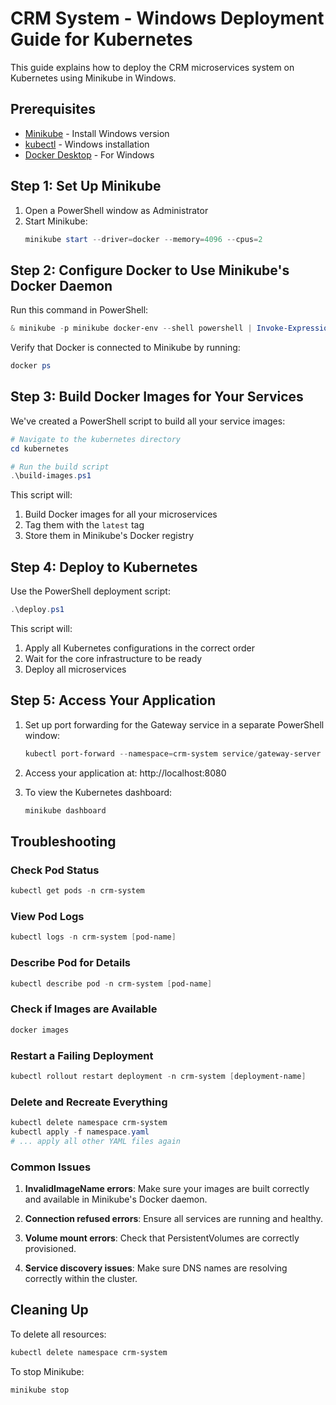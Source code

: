 # CRM System - Windows Deployment Guide for Kubernetes

This guide explains how to deploy the CRM microservices system on Kubernetes using Minikube in Windows.

## Prerequisites

- [Minikube](https://minikube.sigs.k8s.io/docs/start/) - Install Windows version
- [kubectl](https://kubernetes.io/docs/tasks/tools/install-kubectl-windows/) - Windows installation
- [Docker Desktop](https://www.docker.com/products/docker-desktop/) - For Windows

## Step 1: Set Up Minikube

1. Open a PowerShell window as Administrator
2. Start Minikube:
   ```powershell
   minikube start --driver=docker --memory=4096 --cpus=2
   ```

## Step 2: Configure Docker to Use Minikube's Docker Daemon

Run this command in PowerShell:

```powershell
& minikube -p minikube docker-env --shell powershell | Invoke-Expression
```

Verify that Docker is connected to Minikube by running:

```powershell
docker ps
```

## Step 3: Build Docker Images for Your Services

We've created a PowerShell script to build all your service images:

```powershell
# Navigate to the kubernetes directory
cd kubernetes

# Run the build script
.\build-images.ps1
```

This script will:

1. Build Docker images for all your microservices
2. Tag them with the `latest` tag
3. Store them in Minikube's Docker registry

## Step 4: Deploy to Kubernetes

Use the PowerShell deployment script:

```powershell
.\deploy.ps1
```

This script will:

1. Apply all Kubernetes configurations in the correct order
2. Wait for the core infrastructure to be ready
3. Deploy all microservices

## Step 5: Access Your Application

1. Set up port forwarding for the Gateway service in a separate PowerShell window:

   ```powershell
   kubectl port-forward --namespace=crm-system service/gateway-server 8080:8080
   ```

2. Access your application at: http://localhost:8080

3. To view the Kubernetes dashboard:
   ```powershell
   minikube dashboard
   ```

## Troubleshooting

### Check Pod Status

```powershell
kubectl get pods -n crm-system
```

### View Pod Logs

```powershell
kubectl logs -n crm-system [pod-name]
```

### Describe Pod for Details

```powershell
kubectl describe pod -n crm-system [pod-name]
```

### Check if Images are Available

```powershell
docker images
```

### Restart a Failing Deployment

```powershell
kubectl rollout restart deployment -n crm-system [deployment-name]
```

### Delete and Recreate Everything

```powershell
kubectl delete namespace crm-system
kubectl apply -f namespace.yaml
# ... apply all other YAML files again
```

### Common Issues

1. **InvalidImageName errors**: Make sure your images are built correctly and available in Minikube's Docker daemon.

2. **Connection refused errors**: Ensure all services are running and healthy.

3. **Volume mount errors**: Check that PersistentVolumes are correctly provisioned.

4. **Service discovery issues**: Make sure DNS names are resolving correctly within the cluster.

## Cleaning Up

To delete all resources:

```powershell
kubectl delete namespace crm-system
```

To stop Minikube:

```powershell
minikube stop
```
